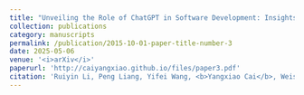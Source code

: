 ```yaml
---
title: "Unveiling the Role of ChatGPT in Software Development: Insights from Developer-ChatGPT Interactions on GitHub"
collection: publications
category: manuscripts
permalink: /publication/2015-10-01-paper-title-number-3
date: 2025-05-06
venue: '<i>arXiv</i>'
paperurl: 'http://caiyangxiao.github.io/files/paper3.pdf'
citation: 'Ruiyin Li, Peng Liang, Yifei Wang, <b>Yangxiao Cai</b>, Weisong Sun, and Zengyang Li. 2025. Unveiling the Role of ChatGPT in Software Development: Insights from Developer-ChatGPT Interactions on GitHub. <i>arXiv preprint arXiv:2505.03901</i> (2025).'
---
```

